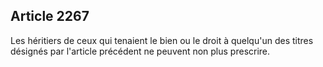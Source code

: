 Article 2267
----
Les héritiers de ceux qui tenaient le bien ou le droit à quelqu'un des titres
désignés par l'article précédent ne peuvent non plus prescrire.
